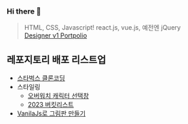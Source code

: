 ### Hi there 👋

> HTML, CSS, Javascript! react.js, vue.js, 예전엔 jQuery <br />
> <a href="https://zippy-cupcake-a6fced.netlify.app/" target="_blank"> Designer v1 Portpolio</a>

## 레포지토리 배포 리스트업
- <a href="https://dbk-starbucks.netlify.app/" target="_blank"> 스타벅스 클론코딩 </a>
- 스타일링
  - <a href="https://nimble-valkyrie-6f4bb6.netlify.app/overwatch-hero-selector/index.html" target="_blank"> 오버워치 캐릭터 선택창 </a>
  - <a href="https://dbk1109.github.io/dbk1109/" target="_blank"> 2023 버킷리스트</a>
- <a href="https://regal-daifuku-86e866.netlify.app/" target="_blank"> VanilaJs로 그림판 만들기</a>
